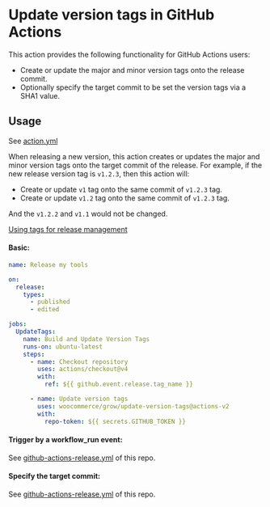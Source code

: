 # Update version tags in GitHub Actions

This action provides the following functionality for GitHub Actions users:

- Create or update the major and minor version tags onto the release commit.
- Optionally specify the target commit to be set the version tags via a SHA1 value.

## Usage

See [action.yml](action.yml)

When releasing a new version, this action creates or updates the major and minor version tags onto the target commit of the release. For example, if the new release version tag is `v1.2.3`, then this action will:

- Create or update `v1` tag onto the same commit of `v1.2.3` tag.
- Create or update `v1.2` tag onto the same commit of `v1.2.3` tag.

And the `v1.2.2` and `v1.1` would not be changed.

[Using tags for release management](https://docs.github.com/en/actions/creating-actions/about-custom-actions#using-tags-for-release-management)

#### Basic:

```yaml
name: Release my tools

on:
  release:
    types:
      - published
      - edited

jobs:
  UpdateTags:
    name: Build and Update Version Tags
    runs-on: ubuntu-latest
    steps:
      - name: Checkout repository
        uses: actions/checkout@v4
        with:
          ref: ${{ github.event.release.tag_name }}

      - name: Update version tags
        uses: woocommerce/grow/update-version-tags@actions-v2
        with:
          repo-token: ${{ secrets.GITHUB_TOKEN }}
```

#### Trigger by a workflow_run event:

See [github-actions-release.yml](/.github/workflows/github-actions-release.yml) of this repo.

#### Specify the target commit:

See [github-actions-release.yml](/.github/workflows/github-actions-release.yml) of this repo.
